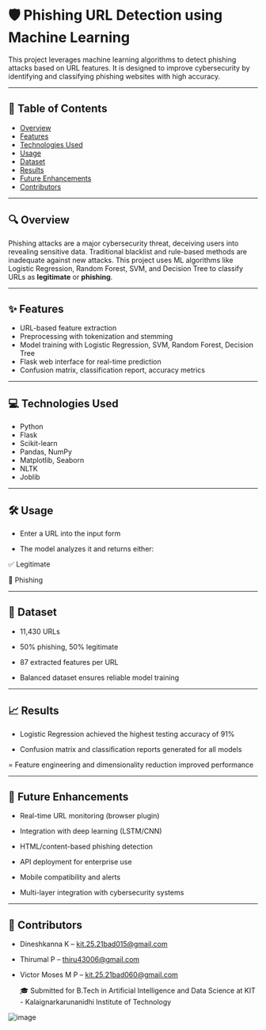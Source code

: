 # 🛡️ Phishing URL Detection using Machine Learning

This project leverages machine learning algorithms to detect phishing attacks based on URL features. It is designed to improve cybersecurity by identifying and classifying phishing websites with high accuracy.

---

## 📘 Table of Contents

- [Overview](#overview)
- [Features](#features)
- [Technologies Used](#technologies-used)
- [Usage](#usage)
- [Dataset](#dataset)
- [Results](#results)
- [Future Enhancements](#future-enhancements)
- [Contributors](#contributors)

---

## 🔍 Overview

Phishing attacks are a major cybersecurity threat, deceiving users into revealing sensitive data. Traditional blacklist and rule-based methods are inadequate against new attacks. This project uses ML algorithms like Logistic Regression, Random Forest, SVM, and Decision Tree to classify URLs as **legitimate** or **phishing**.

---

## ✨ Features

- URL-based feature extraction
- Preprocessing with tokenization and stemming
- Model training with Logistic Regression, SVM, Random Forest, Decision Tree
- Flask web interface for real-time prediction
- Confusion matrix, classification report, accuracy metrics

---

## 💻 Technologies Used

- Python
- Flask
- Scikit-learn
- Pandas, NumPy
- Matplotlib, Seaborn
- NLTK
- Joblib

---

## 🛠 Usage

- Enter a URL into the input form

- The model analyzes it and returns either:

✅ Legitimate

🚫 Phishing

---
## 📂 Dataset

- 11,430 URLs

- 50% phishing, 50% legitimate

- 87 extracted features per URL

- Balanced dataset ensures reliable model training

---

## 📈 Results

- Logistic Regression achieved the highest testing accuracy of 91%

- Confusion matrix and classification reports generated for all models

= Feature engineering and dimensionality reduction improved performance

---

## 🌱 Future Enhancements

- Real-time URL monitoring (browser plugin)

- Integration with deep learning (LSTM/CNN)

- HTML/content-based phishing detection

- API deployment for enterprise use

- Mobile compatibility and alerts

- Multi-layer integration with cybersecurity systems

---

## 👥 Contributors

- Dineshkanna K – kit.25.21bad015@gmail.com

- Thirumal P – thiru43006@gmail.com

- Victor Moses M P – kit.25.21bad060@gmail.com

  🎓 Submitted for B.Tech in Artificial Intelligence and Data Science at KIT - Kalaignarkarunanidhi Institute of Technology

![image](https://github.com/user-attachments/assets/3745e11d-aecf-419e-873b-c9340794777a)









